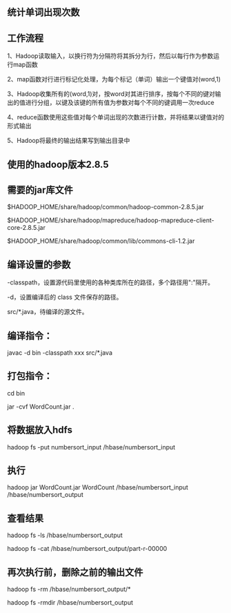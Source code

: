 ## 统计单词出现次数


## 工作流程

1、Hadoop读取输入，以换行符为分隔符将其拆分为行，然后以每行作为参数运行map函数

2、map函数对行进行标记化处理，为每个标记（单词）输出一个键值对(word,1)

3、Hadoop收集所有的(word,1)对，按word对其进行排序，按每个不同的键对输出的值进行分组，以键及该键的所有值为参数对每个不同的键调用一次reduce

4、reduce函数使用这些值对每个单词出现的次数进行计数，并将结果以键值对的形式输出

5、Hadoop将最终的输出结果写到输出目录中

## 使用的hadoop版本2.8.5

## 需要的jar库文件

$HADOOP_HOME/share/hadoop/common/hadoop-common-2.8.5.jar

$HADOOP_HOME/share/hadoop/mapreduce/hadoop-mapreduce-client-core-2.8.5.jar

$HADOOP_HOME/share/hadoop/common/lib/commons-cli-1.2.jar

## 编译设置的参数

-classpath，设置源代码里使用的各种类库所在的路径，多个路径用":"隔开。

-d，设置编译后的 class 文件保存的路径。

src/*.java，待编译的源文件。

## 编译指令：

javac -d bin -classpath xxx src/*.java

## 打包指令：

cd bin

jar -cvf WordCount.jar .

## 将数据放入hdfs

hadoop fs -put numbersort_input /hbase/numbersort_input

## 执行
hadoop jar WordCount.jar WordCount /hbase/numbersort_input /hbase/numbersort_output

## 查看结果

hadoop fs -ls /hbase/numbersort_output

hadoop fs -cat /hbase/numbersort_output/part-r-00000

## 再次执行前，删除之前的输出文件

hadoop fs -rm /hbase/numbersort_output/*

hadoop fs -rmdir /hbase/numbersort_output

